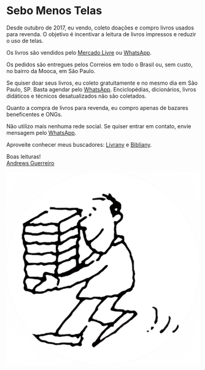 # Sebo Menos Telas

Desde outubro de 2017, eu vendo, coleto doações e compro livros usados para revenda. O objetivo é incentivar a leitura de livros impressos e reduzir o uso de telas.

Os livros são vendidos pelo [Mercado Livre](https://lista.mercadolivre.com.br/_CustId_1175694276) ou [WhatsApp](https://wa.me/5511981350566).

Os pedidos são entregues pelos Correios em todo o Brasil ou, sem custo, no bairro da Mooca, em São Paulo.

Se quiser doar seus livros, eu coleto gratuitamente e no mesmo dia em São Paulo, SP. Basta agendar pelo [WhatsApp](https://wa.me/5511981350566). Enciclopédias, dicionários, livros didáticos e técnicos desatualizados não são coletados.

Quanto a compra de livros para revenda, eu compro apenas de bazares beneficentes e ONGs.

Não utilizo mais nenhuma rede social. Se quiser entrar em contato, envie mensagem pelo [WhatsApp](https://wa.me/5511981350566).

Aproveite conhecer meus buscadores: [Livrany](https://andguerreiro.github.io/livrany/) e [Bibliany](https://andguerreiro.github.io/bibliany/).

Boas leituras!  
[Andrews Guerreiro](https://github.com/andguerreiro)

![Logo](logo.png)
